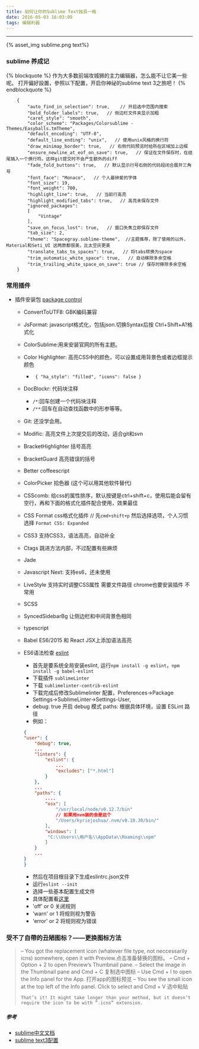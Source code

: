 ```yaml
---
title: 如何让你的Sublime Text独具一格
date: 2016-05-03 16:03:09
tags: 编辑利器
---
```


<hr>

{% asset_img sublime.png text%}

### sublime 养成记

{% blockquote %}
作为大多数前端攻城狮的主力编辑器，怎么能不让它美一些呢。
打开偏好設置，參照以下配置，开启你神祕的sublime text 3之旅吧！
{% endblockquote %}

<!--more-->

```json
	{
		"auto_find_in_selection": true,    // 开启选中范围内搜索
		"bold_folder_labels": true,   // 侧边栏文件夹显示加粗
		"caret_style": "smooth",
		"color_scheme": "Packages/Colorsublime - Themes/Easyballs.tmTheme",
		"default_encoding": "UTF-8",
		"default_line_ending": "unix",   // 使用unix风格的换行符
		"draw_minimap_border": true,   // 右侧代码预览时给所在区域加上边框
		"ensure_newline_at_eof_on_save": true,   // 保证在文件保存时，在结尾插入一个换行符。这样git提交时不会产生额外的diff
		"fade_fold_buttons": true,   // 默认显示行号右侧的代码段闭合展开三角号
		"font_face": "Monaco",   // 个人最钟爱的字体
		"font_size": 19,
		"font_weight": 700,
		"highlight_line": true,   // 当前行高亮
		"highlight_modified_tabs": true,   // 高亮未保存文件
		"ignored_packages":
		[
			"Vintage"
		],
		"save_on_focus_lost": true,   // 窗口失焦立即保存文件
		"tab_size": 2,
		"theme": "Spacegray.sublime-theme",  //主题推荐，除了使用的以外，Material和Seti_UI 这两款都很美，比太空灰更美
		"translate_tabs_to_spaces": true,   // 将tabs转换为space
		"trim_automatic_white_space": true,   // 自动移除多余空格
		"trim_trailing_white_space_on_save": true // 保存时移除多余空格
	}
```


### 常用插件

* 插件安装包 [package control](https://packagecontrol.io/installation)
  * ConvertToUTF8: GBK编码兼容

  * JsFormat: javascript格式化，包括json.切换Syntax后按 Ctrl+Shift+A?格式化

  * ColorSublime:用来安装官网的所有主题。

  * Color Highlighter: 高亮CSS中的颜色，可以设置成用背景色或者边框提示颜色
    *	` { "ha_style": "filled", "icons": false }`

  * DocBlockr: 代码块注释
    * `/*`:回车创建一个代码块注释
    * `/**`:回车在自动查找函数中的形参等等。 

  * Git: 还没学会用。

  * Modific: 高亮文件上次提交后的改动，适合git和svn

  * BracketHighlighter 括号高亮

  * BracketGuard 高亮错误的括号

  * Better coffeescript

  * ColorPicker 拾色器 (这个可以用其他软件替代)

  * CSScomb: 给css的属性排序，默认按键是ctrl+shift+c，使用后能会留有空行，再和下面的格式化插件配合使用，效果最佳

  * CSS Format css格式化插件 // 先`cmd+shift+p` 然后选择选项，个人习惯选择 `Format CSS: Expanded`

  * CSS3 支持CSS3，语法高亮，自动补全

  * Ctags 跳进方法内部，不过配置有些麻烦

  * Jade

  * Javascript Next: 支持es6，还未使用

  * LiveStyle 支持实时调整CSS属性 需要文件路径 chrome也要安装插件 不常用

  * SCSS

  * SyncedSidebarBg 让侧边栏和中间背景色相同

  * typescript

  * Babel ES6/2015 和 React JSX上添加语法高亮

  * ES6语法检查 [eslint](http://javascript.ruanyifeng.com/tool/lint.html#toc3)
    *	首先是要系统全局安装eslint, 运行`npm install -g eslint`，`npm install -g babel-eslint` 
    *	下载插件 `sublimeLinter`
    *	下载 `sublimelinter-contrib-eslint`
    *	下载完成后修改Sublimelinter 配置，Preferences->Package Settings->SublimeLinter->Settings-User,
    *	debug: true 开启 debug 模式 paths: 根据具体环境，设置 ESLint 路径
    *	例如：

    ```json
    {
    "user": {
        "debug": true,
        ...
        "linters": {
            "eslint": {
                ...
                "excludes": ["*.html"]
            }
        },
        ...
        "paths": {
            ....
            "osx": [
                "/usr/local/node/v0.12.7/bin"
                // 如果用nvm装的会是这个
                "/Users/kyriejoshua/.nvm/v0.10.30/bin/"
            ],
            "windows": [
             "C:\\Users\\用户名\\AppData\\Roaming\\npm"
            ]
        } 
        ...
    }
    }
    ```
    *	然后在项目根目录下生成eslintrc.json文件
       * 运行`eslint --init`
    *	选择一些基本配置生成文件
    *	具体配置看[这里](https://github.com/y8n/ESLint-rules-docs-cn)
    *	'off' or 0 关闭规则
    *	'warn' or 1 将规则视为警告
    *	'error' or 2 将规则视为错误


### 受不了自帶的丑陋图标？——更换图标方法

<blockquote>
	– You got the replacement icon (whatever file type, not neccessarily icns) somewhere, open it with Preview.点击准备替换的图标。
	– Cmd + Option + 2 to open Preview’s Thumbnail pane.
	– Select the image in the Thumbnail pane and Cmd + C  复制选中图标
	– Use Cmd + I to open the Info panel for the App. 打开app的图标预览
	– You see the small icon at the top left of the Info panel. Click to select and Cmd + V 选中粘贴
	
	That’s it! It might take longer than your method, but it doesn’t require the icon to be with “.icns” extension.

</blockquote>

##### 参考

* [sublime中文文档](http://sublime-text.readthedocs.org/en/latest/index.html)
* [sublime text3配置](https://www.zybuluo.com/king/note/47271)

